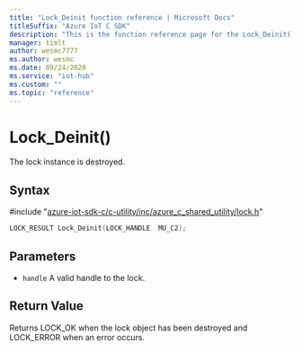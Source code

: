 ```yaml
---                             
title: "Lock_Deinit function reference | Microsoft Docs" 
titleSuffix: "Azure IoT C SDK"            
description: "This is the function reference page for the Lock_Deinit() function in the Azure IoT C SDK. This SDK is used with Azure IoT Hub and Azure IoT Hub Device Provisioning Service"            
manager: timlt                 
author: wesmc7777              
ms.author: wesmc               
ms.date: 09/24/2020                    
ms.service: "iot-hub"             
ms.custom: ""                
ms.topic: "reference"        
---                            
```


# Lock_Deinit()

The lock instance is destroyed.

## Syntax

\#include "[azure-iot-sdk-c/c-utility/inc/azure_c_shared_utility/lock.h](../lock-h.md)"  
```C
LOCK_RESULT Lock_Deinit(LOCK_HANDLE  MU_C2);
```

## Parameters
* `handle` A valid handle to the lock.

## Return Value
Returns LOCK_OK when the lock object has been destroyed and LOCK_ERROR when an error occurs.

